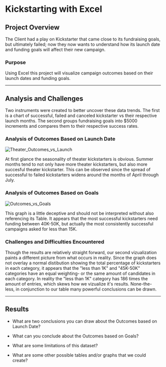 # Kickstarting with Excel
## Project Overview

The Client had a play on Kickstarter that came close to its fundraising goals, but ultimately failed; now they now wants to understand how its launch date and funding goals will affect their new campaign.

### Purpose

Using Excel this project will visualize campaign outcomes based on their launch dates and funding goals.

---

## Analysis and Challenges

Two instruments were created to better uncover these data trends. The first is a chart of successful, failed and canceled kickstarter vs their respective launch months. The second groups fundraising goals into $5000 increments and compares them to their respective success rates. 

### Analysis of Outcomes Based on Launch Date

![Theater_Outcomes_vs_Launch](https://user-images.githubusercontent.com/79609464/159175595-8b72e22d-a75e-4426-8cb9-752f9342ac43.png)

At first glance the seasonality of theater kickstarters is obvious. Summer months tend to not only have more theater kickstarters, but also more succesful theater kickstarter. This can be observed since the spread of successful to failed kickstarters widens around the months of April through July. 

### Analysis of Outcomes Based on Goals

![Outcomes_vs_Goals](https://user-images.githubusercontent.com/79609464/159175580-dc11700f-186b-42dd-b2bb-df40a263ac89.png)

This graph is a little deceptive and should not be interpreted without also referencing its Table. It appears that the most successful kickstarters need funding between 40K-50K, but actually the most consistently successful campaigns asked for less than 15K. 

### Challenges and Difficulties Encountered

Though the results are relatively straight forward, our second vizualization paints a different picture from what occurs in reality. Since the graph does not overlay a normal distibution showing the total percentage of kickstarters in each category, it appears that the "less than 1K" and "45K-50K" categories have an equal weighting- or the same amount of candidates in each category. In reality the "less than 1K" category has 186 times the amount of entries, which skews how we vizualize it's results. None-the-less, in conjunction to our table many powerful conclusions can be drawn.

---

## Results

- What are two conclusions you can draw about the Outcomes based on Launch Date?

- What can you conclude about the Outcomes based on Goals?

- What are some limitations of this dataset?

- What are some other possible tables and/or graphs that we could create?
